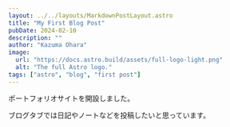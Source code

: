 ```yaml
---
layout: ../../layouts/MarkdownPostLayout.astro
title: "My First Blog Post"
pubDate: 2024-02-10
description: ""
author: "Kazuma Ohara"
image:
  url: "https://docs.astro.build/assets/full-logo-light.png"
  alt: "The full Astro logo."
tags: ["astro", "blog", "first post"]
---
```


ポートフォリオサイトを開設しました。

ブログタブでは日記やノートなどを投稿したいと思っています。
